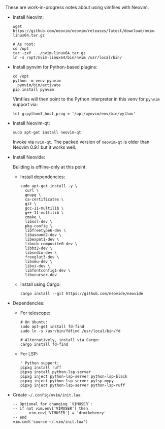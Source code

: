 These are work-in-progress notes about using vimfiles with Neovim.

- Install Neovim:

      wget https://github.com/neovim/neovim/releases/latest/download/nvim-linux64.tar.gz

      # As root:
      cd /opt
      tar -zxf .../nvim-linux64.tar.gz
      ln -s /opt/nvim-linux64/bin/nvim /usr/local/bin/

- Install pynvim for Python-based plugins:

      cd /opt
      python -m venv pynvim
      . pynvim/bin/activate
      pip install pynvim

  Vimfiles will then point to the Python interpreter in this venv for `pynvim`
  support via:

      let g:python3_host_prog = '/opt/pynvim/env/bin/python'

- Install Neovim-qt:

      sudo apt-get install neovim-qt

  Invoke via `nvim-qt`.  The packed version of `neovim-qt` is older than Neovim
  0.9.1 but it works well.

- Install Neovide:

  Building is offline-only at this point.

  - Install dependencies:

        sudo apt-get install -y \
          curl \
          gnupg \
          ca-certificates \
          git \
          gcc-11-multilib \
          g++-11-multilib \
          cmake \
          libssl-dev \
          pkg-config \
          libfreetype6-dev \
          libasound2-dev \
          libexpat1-dev \
          libxcb-composite0-dev \
          libbz2-dev \
          libsndio-dev \
          freeglut3-dev \
          libxmu-dev \
          libxi-dev \
          libfontconfig1-dev \
          libxcursor-dev

  - Install using Cargo:

        cargo install --git https://github.com/neovide/neovide

- Dependencies:

  - For telescope:

        # On Ubuntu:
        sudo apt-get install fd-find
        sudo ln -s /usr/bin/fdfind /usr/local/bin/fd

        # Alternatively, install via Cargo:
        cargo install fd-find

  - For LSP:

        " Python support:
        pipxg install ruff
        pipxg install python-lsp-server
        pipxg inject python-lsp-server python-lsp-black
        pipxg inject python-lsp-server pylsp-mypy
        pipxg inject python-lsp-server python-lsp-ruff

- Create `~/.config/nvim/init.lua`:

      -- Optional for changing `VIMUSER`:
      -- if not vim.env['VIMUSER'] then
      --     vim.env['VIMUSER'] = 'drmikehenry'
      -- end
      vim.cmd('source ~/.vim/init.lua')
